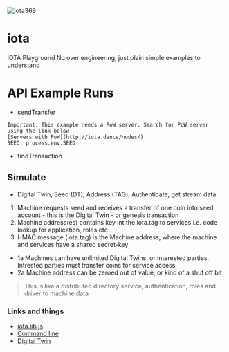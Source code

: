 ![iota369](https://user-images.githubusercontent.com/993459/35762946-de9bdea8-0866-11e8-8427-f0924b28b445.png)



# iota
IOTA Playground 
  No over engineering, just plain simple examples to understand 


# API Example Runs

- sendTransfer 
```
Important: This example needs a PoW server. Search for PoW server using the link below
[Servers with PoW](http://iota.dance/nodes/)
SEED: process.env.SEED
```

- findTransaction

## Simulate
- Digital Twin, Seed (DT), Address (TAG), Authenticate, get stream data

1. Machine requests seed and receives a transfer of one coin into seed account - this is the Digital Twin - or genesis transaction
2. Machine address(es) contains key int the iota.tag to services i.e. code lookup for application, roles etc
3. HMAC message (iota.tag) is the Machine address, where the machine and services have a shared secret-key

- 1a Machines can have unlimited Digital Twins, or interested parties. Intrested parties must transfer coins for service access
- 2a Machine address can be zeroed out of value, or kind of a shut off bit

> This is like a distributed directory service, authentication, roles and driver to machine data



### Links and things

- [iota.lib.js](https://github.com/iotaledger/iota.lib.js/)
- [Command line](https://github.com/iotaledger/cli-app)
- [Digital Twin](https://medium.com/@cstoecker/implementing-first-industry-4-0-use-cases-with-iota-dag-tangle-machine-tagging-for-digital-twins-baf1943c499d)
